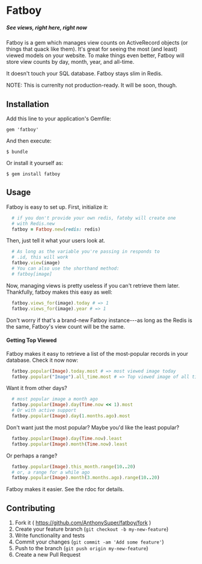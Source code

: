 # Fatboy
##### See views, right here, right now
Fatboy is a gem which manages view counts on ActiveRecord objects (or things that quack like them).
It's great for seeing the most (and least) viewed models on your website.
To make things even better, Fatboy will store view counts by day, month, year,
and all-time.

It doesn't touch your SQL database. 
Fatboy stays slim in Redis.

NOTE: This is currenlty not production-ready. 
It will be soon, though.
## Installation

Add this line to your application's Gemfile:

    gem 'fatboy'

And then execute:

    $ bundle

Or install it yourself as:

    $ gem install fatboy

## Usage

Fatboy is easy to set up. First, initialize it:

```ruby
  # if you don't provide your own redis, fatoby will create one 
  # with Redis.new
  fatboy = Fatboy.new(redis: redis)
```

Then, just tell it what your users look at.

```ruby
  # As long as the variable you're passing in responds to
  # .id, this will work
  fatboy.view(image)
  # You can also use the shorthand method:
  # fatboy[image]
```

Now, managing views is pretty useless if you can't retrieve them later.
Thankfully, fatboy makes this easy as well:

```ruby
  fatboy.views_for(image).today # => 1
  fatboy.views_for(image).year # => 1
```

Don't worry if that's a brand-new Fatboy instance---as long as the Redis is the same, Fatboy's view count will be the same.

#### Getting Top Viewed

Fatboy makes it easy to retrieve a list of the most-popular records in your database.
Check it now now:
```ruby
  fatboy.popular(Image).today.most # => most viewed image today
  fatboy.popular("Image").all_time.most # => Top viewed image of all time
```

Want it from other days?

```ruby
  # most popular image a month ago
  fatboy.popular(Image).day(Time.now << 1).most
  # Or with active support
  fatboy.popular(Image).day(1.months.ago).most
```
Don't want just the most popular?
Maybe you'd like the least popular?

```ruby
  fatboy.popular(Image).day(Time.now).least
  fatboy.popular(Image).month(Time.now).least
```

Or perhaps a range?

```ruby
  fatboy.popular(Image).this_month.range(10..20)
  # or, a range for a while ago
  fatboy.popular(Image).month(3.months.ago).range(10..20)
```

Fatboy makes it easier. See the rdoc for details. 
## Contributing

1. Fork it ( https://github.com/AnthonySuper/fatboy/fork )
2. Create your feature branch (`git checkout -b my-new-feature`)
3. Write functionality and tests
4. Commit your changes (`git commit -am 'Add some feature'`)
5. Push to the branch (`git push origin my-new-feature`)
6. Create a new Pull Request
